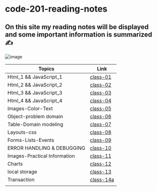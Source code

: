 # code-201-reading-notes 	
## On this site my reading notes will be displayed and some important information is summarized :writing_hand:	

![image](https://img.lovepik.com/photo/40006/9861.jpg_wh860.jpg)

| Topics  | Link  |
|---|---|
| Html_1 && JavaScript_1 | [class-01](https://hananaltobasi.github.io/code-201-reading-notes/class-01) | 
| Html_2 && JavaScript_2 | [class-02](https://hananaltobasi.github.io/code-201-reading-notes/class-02) |
| Html_3 && JavaScript_3 | [class-03](https://hananaltobasi.github.io/code-201-reading-notes/class-03) | 
| Html_4 && JavaScript_4 | [class-04](https://hananaltobasi.github.io/code-201-reading-notes/class-04) |
| Images-Color-Text | [class-05](https://hananaltobasi.github.io/code-201-reading-notes/class-05) |  
| Object-problem domain | [class-06](https://hananaltobasi.github.io/code-201-reading-notes/class-06) |
| Table-Domain modeling | [class-07](https://hananaltobasi.github.io/code-201-reading-notes/class-07) | 
|  Layouts-css |  [class-08](https://hananaltobasi.github.io/code-201-reading-notes/class-08) |
|  Forms-Lists-Events | [class-09](https://hananaltobasi.github.io/code-201-reading-notes/class-09)  |  
|  ERROR HANDLING & DEBUGGING |  [class-10](https://hananaltobasi.github.io/code-201-reading-notes/class-10) |
| Images-Practical Information | [class-11](https://hananaltobasi.github.io/code-201-reading-notes/class-11) |
| Charts | [class-12](https://hananaltobasi.github.io/code-201-reading-notes/class-12)| 
| local storage | [class-13](https://hananaltobasi.github.io/code-201-reading-notes/class-13)  |
| Transaction  | [class-14a](https://hananaltobasi.github.io/code-201-reading-notes/class-14a)  |  
|   |   |
